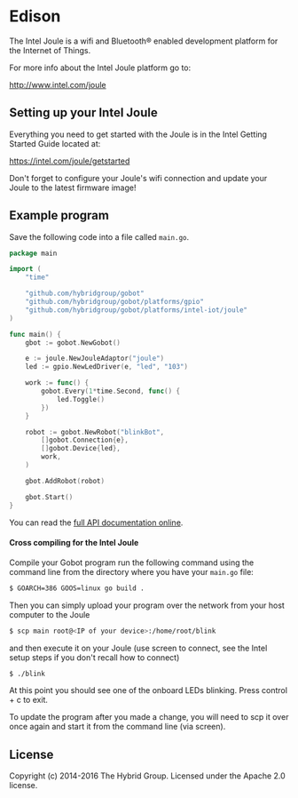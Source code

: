 # Edison

The Intel Joule is a wifi and Bluetooth® enabled development platform for the Internet of Things.

For more info about the Intel Joule platform go to:

http://www.intel.com/joule

## Setting up your Intel Joule

Everything you need to get started with the Joule is in the Intel Getting Started Guide located at:

https://intel.com/joule/getstarted

Don't forget to configure your Joule's wifi connection and update your Joule to the latest firmware image!

## Example program

Save the following code into a file called `main.go`.

```go
package main

import (
	"time"

	"github.com/hybridgroup/gobot"
	"github.com/hybridgroup/gobot/platforms/gpio"
	"github.com/hybridgroup/gobot/platforms/intel-iot/joule"
)

func main() {
	gbot := gobot.NewGobot()

	e := joule.NewJouleAdaptor("joule")
	led := gpio.NewLedDriver(e, "led", "103")

	work := func() {
		gobot.Every(1*time.Second, func() {
			led.Toggle()
		})
	}

	robot := gobot.NewRobot("blinkBot",
		[]gobot.Connection{e},
		[]gobot.Device{led},
		work,
	)

	gbot.AddRobot(robot)

	gbot.Start()
}
```

You can read the [full API documentation online](http://godoc.org/github.com/hybridgroup/gobot).

#### Cross compiling for the Intel Joule

Compile your Gobot program run the following command using the command
line from the directory where you have your `main.go` file:

```bash
$ GOARCH=386 GOOS=linux go build .
```

Then you can simply upload your program over the network from your host computer to the Joule

```bash
$ scp main root@<IP of your device>:/home/root/blink
```

and then execute it on your Joule (use screen to connect, see the Intel
setup steps if you don't recall how to connect)

```bash
$ ./blink
```

At this point you should see one of the onboard LEDs blinking. Press control + c
to exit.

To update the program after you made a change, you will need to scp it
over once again and start it from the command line (via screen).

## License
Copyright (c) 2014-2016 The Hybrid Group. Licensed under the Apache 2.0 license.
